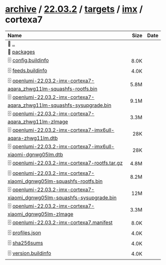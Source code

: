 ---
---

# [archive](/archive/) / [22.03.2](/archive/22.03.2/) / [targets](/archive/22.03.2/targets/) / [imx](/archive/22.03.2/targets/imx/) / cortexa7


| Name | Size | Date |
|:---|---:|---|
| 📁 [..](../) | | |
| 📁 [packages](packages) | | |
| 🗄️ [config.buildinfo](./config.buildinfo) | 8.0K | |
| 🗄️ [feeds.buildinfo](./feeds.buildinfo) | 4.0K | |
| 🗄️ [openlumi-22.03.2-imx-cortexa7-aqara_zhwg11lm-squashfs-rootfs.bin](./openlumi-22.03.2-imx-cortexa7-aqara_zhwg11lm-squashfs-rootfs.bin) | 5.8M | |
| 🗄️ [openlumi-22.03.2-imx-cortexa7-aqara_zhwg11lm-squashfs-sysupgrade.bin](./openlumi-22.03.2-imx-cortexa7-aqara_zhwg11lm-squashfs-sysupgrade.bin) | 9.1M | |
| 🗄️ [openlumi-22.03.2-imx-cortexa7-aqara_zhwg11lm-zImage](./openlumi-22.03.2-imx-cortexa7-aqara_zhwg11lm-zImage) | 3.3M | |
| 🗄️ [openlumi-22.03.2-imx-cortexa7-imx6ull-aqara-zhwg11lm.dtb](./openlumi-22.03.2-imx-cortexa7-imx6ull-aqara-zhwg11lm.dtb) | 28K | |
| 🗄️ [openlumi-22.03.2-imx-cortexa7-imx6ull-xiaomi-dgnwg05lm.dtb](./openlumi-22.03.2-imx-cortexa7-imx6ull-xiaomi-dgnwg05lm.dtb) | 28K | |
| 🗄️ [openlumi-22.03.2-imx-cortexa7-rootfs.tar.gz](./openlumi-22.03.2-imx-cortexa7-rootfs.tar.gz) | 4.8M | |
| 🗄️ [openlumi-22.03.2-imx-cortexa7-xiaomi_dgnwg05lm-squashfs-rootfs.bin](./openlumi-22.03.2-imx-cortexa7-xiaomi_dgnwg05lm-squashfs-rootfs.bin) | 8.2M | |
| 🗄️ [openlumi-22.03.2-imx-cortexa7-xiaomi_dgnwg05lm-squashfs-sysupgrade.bin](./openlumi-22.03.2-imx-cortexa7-xiaomi_dgnwg05lm-squashfs-sysupgrade.bin) | 12M | |
| 🗄️ [openlumi-22.03.2-imx-cortexa7-xiaomi_dgnwg05lm-zImage](./openlumi-22.03.2-imx-cortexa7-xiaomi_dgnwg05lm-zImage) | 3.3M | |
| 🗄️ [openlumi-22.03.2-imx-cortexa7.manifest](./openlumi-22.03.2-imx-cortexa7.manifest) | 8.0K | |
| 🗄️ [profiles.json](./profiles.json) | 4.0K | |
| 🗄️ [sha256sums](./sha256sums) | 4.0K | |
| 🗄️ [version.buildinfo](./version.buildinfo) | 4.0K | |

